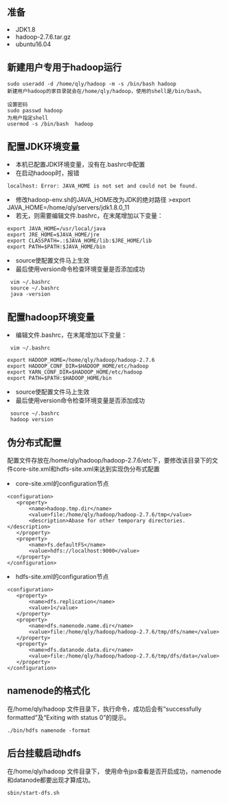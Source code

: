 
## 准备
<li>JDK1.8
<li>hadoop-2.7.6.tar.gz
<li>ubuntu16.04
  
## 新建用户专用于hadoop运行
  
```  
sudo useradd -d /home/qly/hadoop -m -s /bin/bash hadoop
新建用户hadoop的家目录就会在/home/qly/hadoop，使用的shell是/bin/bash。

设置密码
sudo passwd hadoop
为用户指定shell
usermod -s /bin/bash  hadoop
```  

## 配置JDK环境变量
<li>本机已配置JDK环境变量，没有在.bashrc中配置
<li>在启动hadoop时，报错
  
```  
localhost: Error: JAVA_HOME is not set and could not be found.
```
  
<li>修改hadoop-env.sh的JAVA_HOME改为JDK的绝对路径
  >export JAVA_HOME=/home/qly/servers/jdk1.8.0_11
  
<li>若无，则需要编辑文件.bashrc，在末尾增加以下变量：
  
``` 
export JAVA_HOME=/usr/local/java
export JRE_HOME=$JAVA_HOME/jre
export CLASSPATH=.:$JAVA_HOME/lib:$JRE_HOME/lib
export PATH=$PATH:$JAVA_HOME/bin
```

<li>source使配置文件马上生效
<li>最后使用version命令检查环境变量是否添加成功

 ``` 
  vim ~/.bashrc
  source ~/.bashrc
  java -version
 ``` 

## 配置hadoop环境变量
<li>编辑文件.bashrc，在末尾增加以下变量：
  
 ``` 
  vim ~/.bashrc
 ```
  
``` 
export HADOOP_HOME=/home/qly/hadoop/hadoop-2.7.6
export HADOOP_CONF_DIR=$HADOOP_HOME/etc/hadoop
export YARN_CONF_DIR=$HADOOP_HOME/etc/hadoop
export PATH=$PATH:$HADOOP_HOME/bin 
```

<li>source使配置文件马上生效
<li>最后使用version命令检查环境变量是否添加成功

 ``` 
  source ~/.bashrc
  hadoop version
 ``` 
## 伪分布式配置
配置文件存放在/home/qly/hadoop/hadoop-2.7.6/etc下，要修改该目录下的文件core-site.xml和hdfs-site.xml来达到实现伪分布式配置

<li>core-site.xml的configuration节点
  
 ``` 
<configuration>
    <property>
        <name>hadoop.tmp.dir</name>
        <value>file:/home/qly/hadoop/hadoop-2.7.6/tmp</value>
        <description>Abase for other temporary directories.</description>
    </property>
    <property>
        <name>fs.defaultFS</name>
        <value>hdfs://localhost:9000</value>
    </property>
</configuration>

 ``` 
 
<li>hdfs-site.xml的configuration节点
 
 ``` 
 <configuration>
    <property>
        <name>dfs.replication</name>
        <value>1</value>
    </property>
    <property>
        <name>dfs.namenode.name.dir</name>
        <value>file:/home/qly/hadoop/hadoop-2.7.6/tmp/dfs/name</value>
    </property>
    <property>
        <name>dfs.datanode.data.dir</name>
        <value>file:/home/qly/hadoop/hadoop-2.7.6/tmp/dfs/data</value>
    </property>
</configuration>
 
 ``` 
 ## namenode的格式化
 在/home/qly/hadoop 文件目录下，执行命令，成功后会有“successfully formatted”及“Exiting with status 0”的提示。
 
 ``` 
 ./bin/hdfs namenode -format
 
 ``` 
 ## 后台挂载启动hdfs
 在/home/qly/hadoop 文件目录下， 使用命令jps查看是否开启成功，namenode和datanode都要出现才算成功。
 
``` 
sbin/start-dfs.sh
``` 
